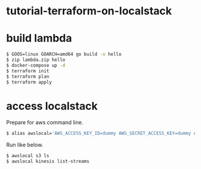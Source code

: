 # tutorial-terraform-on-localstack

# build lambda

```bash
$ GOOS=linux GOARCH=amd64 go build -o hello
$ zip lambda.zip hello
$ docker-compose up -d
$ terraform init
$ terraform plan
$ terraform apply
```

# access localstack

Prepare for aws command line.

```bash
$ alias awslocal='AWS_ACCESS_KEY_ID=dummy AWS_SECRET_ACCESS_KEY=dummy AWS_DEFAULT_REGION=us-west-1 aws --endpoint-url http://localhost:4566'
```

Run like below.

```bash
$ awslocal s3 ls
$ awslocal kinesis list-streams
```

